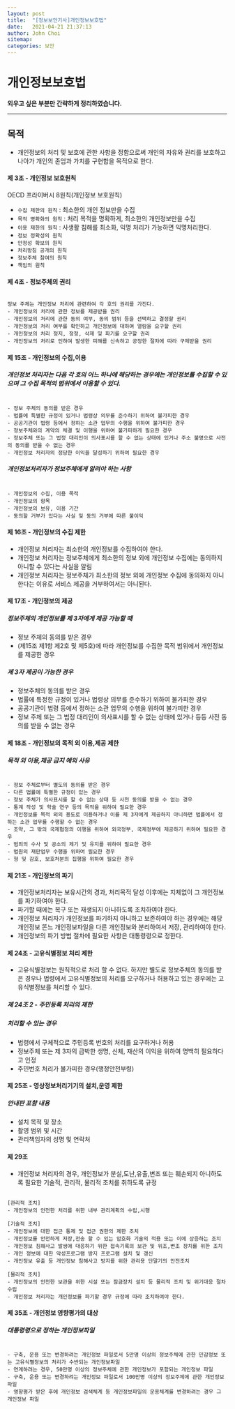 ```yaml
---
layout: post
title:  "[정보보안기사]개인정보보호법"
date:   2021-04-21 21:37:13
author: John Choi
sitemap:
categories: 보안
---
```


# 개인정보보호법

__외우고 싶은 부분만 간략하게 정리하였습니다.__

---
## 목적
- 개인정보의 처리 및 보호에 관한 사항을 정함으로써 개인의 자유와 권리를 보호하고 나아가 개인의 존엄과 가치를 구현함을 목적으로 한다.

#### 제 3조 - 개인정보 보호원칙

OECD 프라이버시 8원칙(개인정보 보호원칙)
- `수집 제한의 원칙` : 최소한의 개인 정보만을 수집
- `목적 명확화의 원칙` : 처리 목적을 명확하게, 최소한의 개인정보만을 수집
- `이용 제한의 원칙` : 사생활 침해를 최소화, 익명 처리가 가능하면 익명처리한다.
- `정보 정확성의 원칙`
- `안정성 확보의 원칙`
- `처리방침 공개의 원칙` 
- `정보주체 참여의 원칙`
- `책임의 원칙` 

#### 제 4조 - 정보주체의 권리

```

정보 주체는 개인정보 처리에 관련하여 각 호의 권리를 가진다.
- 개인정보의 처리에 관한 정보를 제공받을 권리
- 개인정보의 처리에 관한 동의 여부, 동의 범위 등을 선택하고 결정할 권리
- 개인정보의 처리 여부를 확인하고 개인정보에 대하여 열람을 요구할 권리
- 개인정보의 처리 정지, 정정, 삭제 및 파기를 요구할 권리
- 개인정보의 처리로 인하여 발생한 피해를 신속하고 공정한 절차에 따라 구제받을 권리

```

#### 제 15조 - 개인정보의 수집,이용

##### 개인정보 처리자는 다음 각 호의 어느 하나에 해당하는 경우에는 개인정보를 수집할 수 있으며 그 수집 목적의 범위에서 이용할 수 있다.
```

- 정보 주체의 동의를 받은 경우
- 법률에 특별한 규정이 있거나 법령상 의무를 준수하기 위하여 불가피한 경우
- 공공기관이 법령 등에서 정하는 소관 업무의 수행을 위하여 불가피한 경우
- 정보주체와의 계약의 체결 및 이행을 위하여 불가피하게 필요한 경우
- 정보주체 또는 그 법정 대리인이 의사표시를 할 수 없는 상태에 있거나 주소 불명으로 사전의 동의를 받을 수 없는 경우
- 개인정보 처리자의 정당한 이익을 달성하기 위하여 필요한 경우

```

##### 개인정보처리자가 정보주체에게 알려야 하는 사항
```

- 개인정보의 수집, 이용 목적
- 개인정보의 항목
- 개인정보의 보유, 이용 기간
- 동의할 거부가 있다는 사실 및 동의 거부에 따른 불이익

```

#### 제 16조 - 개인정보의 수집 제한
- 개인정보 처리자는 최소한의 개인정보를 수집하여야 한다.
- 개인정보 처리자는 정보주체에게 최소한의 정보 외에 개인정보 수집에는 동의하지 아니할 수 있다는 사실을 알림
- 개인정보 처리자는 정보주체가 최소한의 정보 외에 개인정보 수집에 동의하지 아니한다는 이유로 서비스 제공을 거부하여서는 아니된다.

#### 제 17조 - 개인정보의 제공
##### 정보주체의 개인정보를 제 3자에게 제공 가능할 때
- 정보 주체의 동의를 받은 경우
- (제15조 제1항 제2호 및 제5호)에 따라 개인정보를 수집한 목적 범위에서 개인정보를 제공한 경우

##### 제 3자 제공이 가능한 경우
- 정보주체의 동의를 받은 경우
- 법률에 특정한 규정이 있거나 법령상 의무를 준수하기 위하여 불가피한 경우
- 공공기관이 법령 등에서 정하는 소관 업무의 수행을 위하여 불가피한 경우
- 정보 주체 또는 그 법정 대리인이 의사표시를 할 수 없는 상태에 있거나 등등 사전 동의를 받을 수 없는 경우

#### 제 18조 - 개인정보의 목적 외 이용,제공 제한
##### 목적 외 이용,제공 금지 예외 사유
```

- 정보 주체로부터 별도의 동의를 받은 경우
- 다른 법률에 특별한 규정이 있는 경우
- 정보 주체가 의사표시를 할 수 없는 상태 등 사전 동의를 받을 수 없는 경우
- 통계 작성 및 학술 연구 등의 목적을 위하여 필요한 경우
- 개인정보를 목적 외의 용도로 이용하거나 이를 제 3자에게 제공하지 아니하면 법률에서 정하는 소관 업무를 수행할 수 없는 경우
- 조약, 그 밖의 국제협정의 이행을 위하여 외국정부, 국제정부에 제공하기 위하여 필요한 경우
- 범죄의 수사 및 공소의 제기 및 유지를 위하여 필요한 경우
- 법원의 재판업무 수행을 위하여 필요한 경우
- 형 및 감호, 보호처분의 집행을 위하여 필요한 경우

```


#### 제 21조 - 개인정보의 파기
- 개인정보처리자는 보유시간의 경과, 처리목적 달성 이후에는 지체없이 그 개인정보를 파기하여야 한다.
- 파기할 때에는 복구 또는 재생되지 아니하도록 조치하여야 한다.
- 개인정보 처리자가 개인정보를 파기하지 아니하고 보존하여야 하는 경우에는 해당 개인정보 똔느 개인정보파일을 다른 개인정보와 분리하여서 저장, 관리하여야 한다.
- 개인정보의 파기 방법 절차에 필요한 사항은 대통령령으로 정한다.

#### 제 24조 - 고유식별정보 처리 제한
- 고유식별정보는 원칙적으로 처리 할 수 없다. 하지만 별도로 정보주체의 동의를 받은 경우나 법령에서 고유식별정보의 처리를 오구하거나 허용하고 있는 경우에는 고유식별정보를 처리할 수 있다.

##### 제 24조 2 - 주민등록 처리의 제한
##### 처리할 수 있는 경우
- 법령에서 구체적으로 주민등록 번호의 처리를 요구하거나 허용
- 정보주체 또는 제 3자의 급박한 생명, 신체, 재산의 이익을 위하여 명백히 필요하다고 인정
- 주민번호 처리가 불가피한 경우(행정안전부령)

#### 제 25조 - 영상정보처리기기의 설치,운영 제한
##### 안내판 포함 내용
- 설치 목적 및 장소
- 촬영 범위 및 시간
- 관리책임자의 성명 및 연락처

#### 제 29조
- 개인정보 처리자의 경우, 개인정보가 분실,도난,유출,변조 또는 훼손되지 아니하도록 필요한 기술적, 관리적, 물리적 조치를 취하도록 규정

```

[관리적 조치]
- 개인정보의 안전한 처리를 위한 내부 관리계획의 수립,시행

[기술적 조치]
- 개인정보에 대한 접근 통제 및 접근 권한의 제한 조치
- 개인정보를 안전하게 저장,전송 할 수 있는 암호화 기술의 적용 또는 이에 상응하는 조치
- 개인정보 침해사고 발생에 대응하기 위한 접속기록의 보관 및 위조,변조 장치를 위한 조치
- 개인 정보에 대한 악성프로그램 방지 프로그램 설치 및 갱신
- 개인정보 유출 등 개인정보 침해사고 방지를 위한 관리용 단말기의 안전조치

[물리적 조치]
- 개인정보의 안전한 보관을 위한 시설 또는 잠금장치 설치 등 물리적 조치 및 위기대응 절차 수립
- 개인정보 처리자는 개인정보를 파기할 경우 규정에 따라 조치하여야 한다.

```

#### 제 35조 - 개인정보 영향평가의 대상
##### 대통령령으로 정하는 개인정보파일
```

- 구축, 운용 또는 변경하려는 개인정보 파일로서 5만명 이상의 정보주체에 관한 민감정보 또는 고유식별정보의 처리가 수반되는 개인정보파일
- 연계하려는 경우, 50만명 이상의 정보주체에 관한 개인정보가 포함되는 개인정보 파일
- 구축, 운용 또는 변경하려는 개인정보 파일로서 100만명 이상의 정보주체에 관한 개인정보 파일
- 영향평가 받은 후에 개인정보 검색체계 등 개인정보파일의 운용체계를 변경하려는 경우 그 개인정보 파일

```

